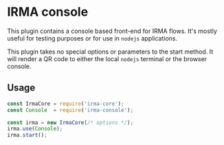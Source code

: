 # IRMA console

This plugin contains a console based front-end for IRMA flows. It's mostly
useful for testing purposes or for use in `nodejs` applications.

This plugin takes no special options or parameters to the start method. It will
render a QR code to either the local `nodejs` terminal or the browser console.

## Usage

```javascript
const IrmaCore = require('irma-core');
const Console  = require('irma-console');

const irma = new IrmaCore(/* options */);
irma.use(Console);
irma.start();
```
